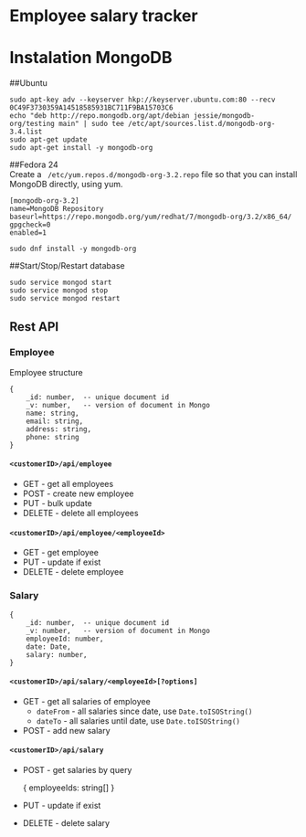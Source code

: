 # Employee salary tracker

# Instalation MongoDB
##Ubuntu

    sudo apt-key adv --keyserver hkp://keyserver.ubuntu.com:80 --recv 0C49F3730359A14518585931BC711F9BA15703C6
    echo "deb http://repo.mongodb.org/apt/debian jessie/mongodb-org/testing main" | sudo tee /etc/apt/sources.list.d/mongodb-org-3.4.list
    sudo apt-get update
    sudo apt-get install -y mongodb-org
    
##Fedora 24<br>
Create a ` /etc/yum.repos.d/mongodb-org-3.2.repo` file so that you can install MongoDB directly, using yum.

    
    [mongodb-org-3.2]
    name=MongoDB Repository
    baseurl=https://repo.mongodb.org/yum/redhat/7/mongodb-org/3.2/x86_64/
    gpgcheck=0
    enabled=1
    
    sudo dnf install -y mongodb-org
    

##Start/Stop/Restart database

    sudo service mongod start
    sudo service mongod stop
    sudo service mongod restart



## Rest API

### Employee

Employee structure

    {
        _id: number,  -- unique document id
        _v: number,   -- version of document in Mongo
        name: string,
        email: string,
        address: string,
        phone: string
    }

#### `<customerID>/api/employee`
- GET  - get all employees
- POST  - create new employee
- PUT  - bulk update
- DELETE  - delete all employees    

#### `<customerID>/api/employee/<employeeId>`
- GET  - get employee
- PUT  - update if exist
- DELETE  - delete employee
    
    
    
    
### Salary

    {
        _id: number,  -- unique document id
        _v: number,   -- version of document in Mongo
        employeeId: number,
        date: Date,
        salary: number,
    }
    
#### `<customerID>/api/salary/<employeeId>[?options]`
- GET  - get all salaries of employee
    - `dateFrom` - all salaries since date, use `Date.toISOString()`
    - `dateTo` - all salaries until date, use `Date.toISOString()`
- POST  - add new salary
    
#### `<customerID>/api/salary`
- POST - get salaries by query 

    
    {
        employeeIds: string[]
    }
    
- PUT  - update if exist
- DELETE  - delete salary